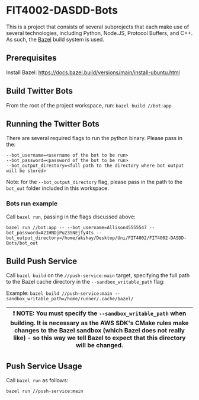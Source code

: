 # FIT4002-DASDD-Bots

This is a project that consists of several subprojects that each make use of several technologies, including Python, Node.JS, Protocol Buffers, and C++. As such, the [Bazel](https://bazel.build/) build system is used.

## Prerequisites


Install Bazel:  https://docs.bazel.build/versions/main/install-ubuntu.html

## Build Twitter Bots


From the root of the project workspace, run: `bazel build //bot:app`

## Running the Twitter Bots

There are several required flags to run the python binary. Please pass in the:
```
--bot_username=<username of the bot to be run>
--bot_password=<password of the bot to be run>
--bot_output_directory=<full path to the directory where bot output will be stored>
```

Note: for the `--bot_output_directory` flag, please pass in the path to the `bot_out` folder included in this workspace.

### Bots run example

Call `bazel run`, passing in the flags discussed above:

`bazel run //bot:app -- --bot_username=Allison45555547 --bot_password=A2IHNDjPu23SNEjfy4ts --bot_output_directory=/home/akshay/Desktop/Uni/FIT4002/FIT4002-DASDD-Bots/bot_out`


## Build Push Service

Call `bazel build` on the `//push-service:main` target, specifying the full path to the Bazel cache directory in the `--sandbox_writable_path` flag:

Example: `bazel build //push-service:main --sandbox_writable_path=/home/runner/.cache/bazel/`


| :exclamation:    **NOTE:** You must specify the `--sandbox_writable_path` when building. It is necessary as the AWS SDK's CMake rules make changes to the Bazel sandbox (which Bazel does not really like) - so this way we tell Bazel to expect that this directory will be changed.   |
|-----------------------------------------|

## Push Service Usage

Call `bazel run` as follows:

`bazel run //push-service:main`
